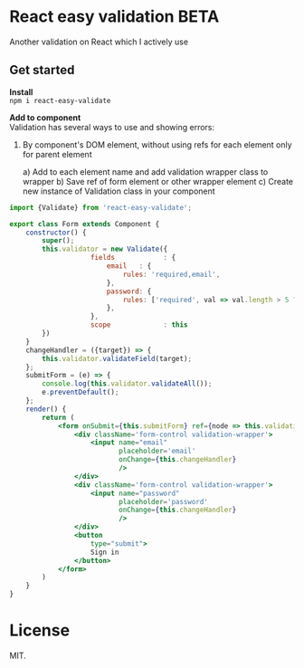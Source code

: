 # React easy validation BETA



Another validation on React which I actively use 


## Get started

**Install**  
`
npm i react-easy-validate
`

**Add to component**  
Validation has several ways to use and showing errors:

1) By component's DOM element, without using refs for each element only for parent element

	a) Add to each element name and add validation wrapper class to wrapper
	b) Save ref of form element or other wrapper element
 	c) Create new instance of Validation class in your component
 	
```jsx harmony
import {Validate} from 'react-easy-validate';

export class Form extends Component {
	constructor() {
	    super();
	    this.validator = new Validate({
	                fields            : {
                        email   : {
                            rules: 'required,email',
                        },
                        password: {
                            rules: ['required', val => val.length > 5 ? true : 'Password is incorrect'],
                        },
                    },
                    scope             : this
	    })
	}
	changeHandler = ({target}) => {
	    this.validator.validateField(target);
	};
    submitForm = (e) => {
        console.log(this.validator.validateAll());
        e.preventDefault();
    };
	render() {
		return (
			<form onSubmit={this.submitForm} ref={node => this.validationNode = node}>
				<div className='form-control validation-wrapper'>
					<input name="email"
						   placeholder='email'
						   onChange={this.changeHandler}
						   />
				</div>
				<div className='form-control validation-wrapper'>
					<input name="password"
						   placeholder='password'
						   onChange={this.changeHandler}
						   />
				</div>
				<button
					type="submit">
					Sign in
				</button>
			</form>
		)
	}
}
```


# License

MIT.

[rimraf]: https://github.com/isaacs/rimraf
